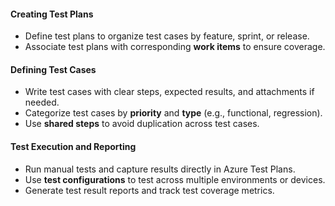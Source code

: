 #### **Creating Test Plans**
- Define test plans to organize test cases by feature, sprint, or release.
- Associate test plans with corresponding **work items** to ensure coverage.

#### **Defining Test Cases**
- Write test cases with clear steps, expected results, and attachments if needed.
- Categorize test cases by **priority** and **type** (e.g., functional, regression).
- Use **shared steps** to avoid duplication across test cases.

#### **Test Execution and Reporting**
- Run manual tests and capture results directly in Azure Test Plans.
- Use **test configurations** to test across multiple environments or devices.
- Generate test result reports and track test coverage metrics.
